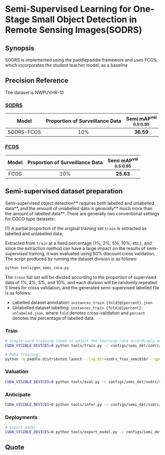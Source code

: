 
# Semi-Supervised Learning for One-Stage Small Object Detection in Remote Sensing Images(SODRS)

## Synopsis
SODRS is implemented using the paddlepaddle framework and uses FCOS, which incorporates the student teacher model, as a baseline
## Precision Reference
The dataset is NWPUVHR-10
### [SODRS](configs/semi_det/sodrs)

|   Model    | Proportion of Surveillance Data | Semi mAP<sup>val<br>0.5:0.95 |
|:----------:|:-------------------------------:|:----------------------------:|
| SODRS-FCOS |               10%               |          **36.59**           |

### [FCOS](focs)

|   Model    | Proportion of Surveillance Data | Semi mAP<sup>val<br>0.5:0.95 |
|:----------:|:-------------------------------:|:----------------------------:|
| FCOS |               10%               |          **25.63**           |


## Semi-supervised dataset preparation

Semi-supervised object detection** requires both labelled and unlabelled data**, and the amount of unlabelled data is generally** much more than the amount of labelled data**.
There are generally two conventional settings for COCO tupe datasets:

(1) A partial proportion of the original training set `train` is extracted as labelled and unlabelled data;

Extracted from `train` at a fixed percentage (1%, 2%, 5%, 10%, etc.), and since the extraction method can have a large impact on the results of semi-supervised training, it was evaluated using 50% discount cross validation. 
The script produced by running the dataset division is as follows:
```bash
python tools/gen_semi_coco.py
```
The `train` full set will be divided according to the proportion of supervised data of 1%, 2%, 5%, and 10%, and each division will be randomly repeated 5 times for cross validation, and the generated semi-supervised labelled file is as follows:
- Labelled dataset annotation: `instances_train.{fold}@{percent}.json`
- Unlabelled dataset labelling: `instances_train.{fold}@{percent}-unlabeled.json`.
where `fold` denotes cross-validation and `percent` denotes the percentage of labelled data.
### Train

```bash
# Single-card training (need to adjust the learning rate accordingly on a linear scale)
CUDA_VISIBLE_DEVICES=0 python tools/train.py -c configs/semi_det/sodrs/sodrs_fcos_r50_fpn_coco_semi010.yml --eval

# Doka training
python -m paddle.distributed.launch --log_dir=sodrs_fcos_semi010/ --gpus 0,1,2,3,4,5,6,7 tools/train.py -c configs/semi_det/sodrs/sodrs_fcos_r50_fpn_coco_semi010.yml --eval
```

### Valuation

```bash
CUDA_VISIBLE_DEVICES=0 python tools/eval.py -c configs/semi_det/sodrs/sodrs_fcos_r50_fpn_coco_semi010.yml -o weights=output/sodrs_fcos_r50_fpn_coco_semi010/model_final.pdparams
```

### Anticipate

```bash
CUDA_VISIBLE_DEVICES=0 python tools/infer.py -c configs/semi_det/sodrs/sodrs_fcos_r50_fpn_coco_semi010.yml -o weights=output/sodrs_fcos_r50_fpn_coco_semi010/model_final.pdparams --infer_img=..
```

### Deployments


```bash
# Export model
CUDA_VISIBLE_DEVICES=0 python tools/export_model.py -c configs/semi_det/sodrs/sodrs_fcos_r50_fpn_coco_semi010.yml -o weights=output/sodrs_fcos_r50_fpn_coco_semi010/model_final.pdparams
```

## Quote

```

```
